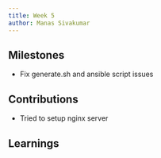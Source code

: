 ```yaml
---
title: Week 5
author: Manas Sivakumar
---
```


## Milestones
- Fix generate.sh and ansible script issues
  
## Contributions
- Tried to setup nginx server
  
## Learnings
